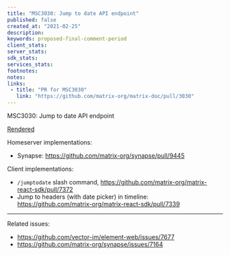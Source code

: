```yaml
---
title: "MSC3030: Jump to date API endpoint"
published: false
created_at: "2021-02-25"
description:
keywords: proposed-final-comment-period
client_stats:
server_stats:
sdk_stats:
services_stats:
footnotes:
notes:
links:
 - title: "PR for MSC3030"
   link: "https://github.com/matrix-org/matrix-doc/pull/3030"
---
```

MSC3030: Jump to date API endpoint

[Rendered](https://github.com/matrix-org/matrix-doc/blob/eric/msc-jump-to-date/proposals/3030-jump-to-date.md)

Homeserver implementations:

 - Synapse: https://github.com/matrix-org/synapse/pull/9445

Client implementations:

 - `/jumptodate` slash command, https://github.com/matrix-org/matrix-react-sdk/pull/7372
 - Jump to headers (with date picker) in timeline: https://github.com/matrix-org/matrix-react-sdk/pull/7339

---

Related issues:

 - https://github.com/vector-im/element-web/issues/7677
 - https://github.com/matrix-org/synapse/issues/7164


